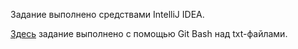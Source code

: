 Задание выполнено средствами IntelliJ IDEA.

[Здесь](https://github.com/YauheniHarbuzau/task_01) задание выполнено с помощью Git Bash над txt-файлами.
